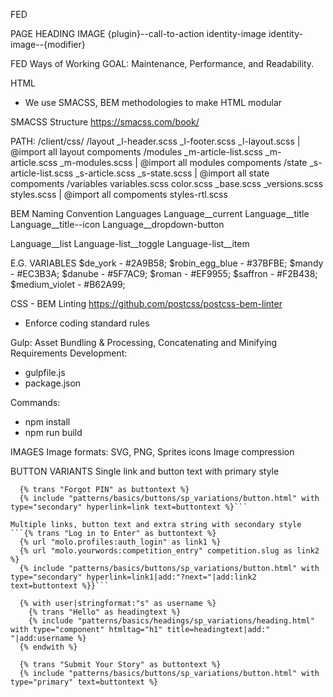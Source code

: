 FED

PAGE HEADING IMAGE
{plugin}--call-to-action
  identity-image
  identity-image--{modifier}





FED Ways of Working
GOAL: Maintenance, Performance, and Readability.

HTML
-  We use SMACSS, BEM methodologies to make HTML modular

SMACSS Structure
https://smacss.com/book/

PATH: /client/css/
  /layout
    _l-header.scss
    _l-footer.scss
    _l-layout.scss | @import all layout compoments
  /modules
    _m-article-list.scss
    _m-article.scss
    _m-modules.scss | @import all modules compoments
  /state
    _s-article-list.scss
    _s-article.scss
    _s-state.scss | @import all state compoments
  /variables
    variables.scss
    color.scss
  _base.scss
  _versions.scss
  styles.scss | @import all compoments
  styles-rtl.scss

BEM Naming Convention
  Languages
  Language__current
  Language__title
  Language__title--icon
  Language__dropdown-button

  Language__list
  Language-list__toggle
  Language-list__item

E.G. VARIABLES
  $de_york - #2A9B58;
  $robin_egg_blue - #37BFBE;
  $mandy - #EC3B3A;
  $danube - #5F7AC9;
  $roman - #EF9955;
  $saffron - #F2B438;
  $medium_violet - #B62A99;

CSS - BEM Linting
https://github.com/postcss/postcss-bem-linter
- Enforce coding standard rules

Gulp: Asset Bundling & Processing, Concatenating and Minifying
Requirements Development:
- gulpfile.js
- package.json

Commands:
- npm install
- npm run build

IMAGES
  Image formats:
  SVG, PNG, Sprites icons
  Image compression
  
BUTTON VARIANTS
  Single link and button text with primary style
  ```{% url "forgot_password" as link %}
    {% trans "Forgot PIN" as buttontext %}
    {% include "patterns/basics/buttons/sp_variations/button.html" with type="secondary" hyperlink=link text=buttontext %}```

  Multiple links, button text and extra string with secondary style
  ```{% trans "Log in to Enter" as buttontext %}
    {% url "molo.profiles:auth_login" as link1 %}
    {% url "molo.yourwords:competition_entry" competition.slug as link2 %}
    {% include "patterns/basics/buttons/sp_variations/button.html" with type="secondary" hyperlink=link1|add:"?next="|add:link2 text=buttontext %}}```
    
    {% with user|stringformat:"s" as username %}
      {% trans "Hello" as headingtext %}
      {% include "patterns/basics/headings/sp_variations/heading.html" with type="component" htmltag="h1" title=headingtext|add:" "|add:username %}
    {% endwith %}
    
    {% trans "Submit Your Story" as buttontext %}
    {% include "patterns/basics/buttons/sp_variations/button.html" with type="primary" text=buttontext %}

